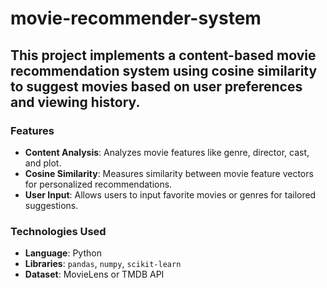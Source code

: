 # movie-recommender-system

## This project implements a content-based movie recommendation system using cosine similarity to suggest movies based on user preferences and viewing history.

### Features
- **Content Analysis**: Analyzes movie features like genre, director, cast, and plot.
- **Cosine Similarity**: Measures similarity between movie feature vectors for personalized recommendations.
- **User Input**: Allows users to input favorite movies or genres for tailored suggestions.

### Technologies Used
- **Language**: Python
- **Libraries**: `pandas`, `numpy`, `scikit-learn`
- **Dataset**: MovieLens or TMDB API


